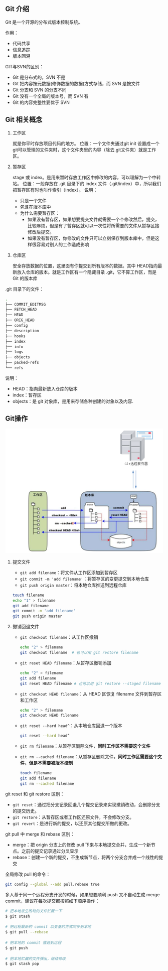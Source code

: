 ## Git 介绍

Git 是一个开源的分布式版本控制系统。

作用：

- 代码共享
- 信息追踪
- 版本回溯



GIT与SVN的区别：

- Git 是分布式的，SVN 不是
- Git 把内容按元数据(修饰数据的数据)方式存储，而 SVN 是按文件
- Git 分支和 SVN 的分支不同
- Git 没有一个全局的版本号，而 SVN 有
- Git 的内容完整性要优于 SVN

## Git 相关概念

1. 工作区

   就是你平时存放项目代码的地方。
   位置：一个文件夹通过git init 设置成一个git可以管理的文件夹时，这个文件夹里的内容（除去.git文件夹）就是工作区。

2. 暂存区

   stage 或 index。是用来暂时存放工作区中修改的内容，可以理解为一个中转站。
   位置：一般存放在 .git 目录下的 index 文件（.git/index）中，所以我们把暂存区有时也叫作索引（index）。
   说明：

   - 只是一个文件
   - 包含在版本库中
   - 为什么需要暂存区：
     - 如果没有暂存区，如果想要提交文件就需要一个个修改然后，提交，比较麻烦，但是有了暂存区就可以一次性将所需要的文件从暂存区接修改后提交。
     - 如果没有暂存区，你修改的文件只可以立刻保存到版本库中，但是这样很容易对别人的工作造成影响

3. 仓库区

   安全存放数据的位置，这里面有你提交到所有版本的数据。其中 HEAD指向最新放入仓库的版本。就是工作区有一个隐藏目录 .git，它不算工作区，而是 Git 的版本库

.git 目录下的文件：

```bash
.
├── COMMIT_EDITMSG
├── FETCH_HEAD
├── HEAD
├── ORIG_HEAD
├── config
├── description
├── hooks
├── index
├── info
├── logs
├── objects
├── packed-refs
└── refs
```

说明：

- HEAD：指向最新放入仓库的版本
- index：暂存区
- objects：是 git 对象库，是用来存储各种创建的对象以及内容.

## Git操作

![image-20240228142014722](./assets/image-20240228142014722.png)

1. 提交文件

   - `git add filename`：将文件从工作区添加到暂存区
   - `git commit -m 'add filename'`：将暂存区的变更提交到本地仓库
   - `git push origin master`：将本地仓库推送到远程仓库

   ```bash
   touch filename
   echo "1" > filename
   git add filename
   git commit -m 'add filename'
   git push origin master
   ```

   

2. 撤销回退文件

   - `git checkout filename`：从工作区撤销

     ```bash
     echo "2" > filename
     git checkout filename  # 也可以用 git restore filename
     ```

   - `git reset HEAD filename`：从暂存区撤销添加

     ```bash
     echo "2" > filename
     git add filename
     git reset HEAD filename # 也可以用 git restore --staged filename
     ```

   - `git checkout HEAD filename`：从 HEAD 区恢复 filename 文件到暂存区和工作区

     ```bash
     echo "2" > filename
     git checkout HEAD filename
     ```

   - `git reset --hard head^`：从本地仓库回退一个版本

     ```bash
     git reset --hard head^
     ```

   - `git rm filename`：从暂存区删除文件，**同时工作区不需要这个文件**

   - `git rm --cached filename`：从暂存区删除文件，**同时工作区需要这个文件，但是不需要被版本控制**

     ```bash
     touch filename
     git add filename
     git rm --cached filename
     ```



git reset 和 git restore 区别：

- `git reset`：通过把分支记录回退几个提交记录来实现撤销改动，会删除分支的提交历史。
- `git restore`：从暂存区或者工作区还原文件，不会修改分支。
- `git revert`：是进行新的提交，以还原其他提交所做的更改。



git pull 中 merge 和 rebase 区别：

- merge：把 origin 分支上的修改 pull 下来与本地提交合并，生成一个新节点。之前的提交记录通过分叉显示
- rebase：创建一个新的提交，不生成新节点，将两个分支合并成一个线性的提交

全局修改 pull 的命令：

```bash
git config --global --add pull.rebase true
```

多人基于同一个远程分支开发的时候，如果想要顺利 push 又不自动生成 merge commit，建议在每次提交都按照如下顺序操作：

```bash
# 把本地发生改动的文件贮藏一下
$ git stash

# 把远程最新的 commit 以变基的方式同步到本地
$ git pull --rebase

# 把本地的 commit 推送到远程
$ git push

# 把本地贮藏的文件弹出，继续修改
$ git stash pop
```